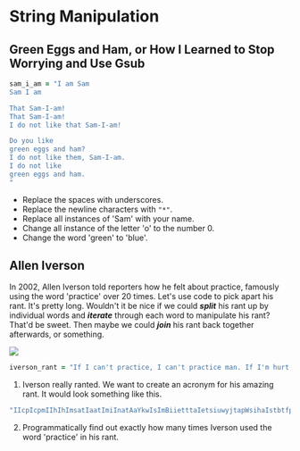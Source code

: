 # String Manipulation

## Green Eggs and Ham, or How I Learned to Stop Worrying and Use Gsub

```ruby
sam_i_am = "I am Sam
Sam I am

That Sam-I-am!
That Sam-I-am!
I do not like that Sam-I-am!

Do you like
green eggs and ham?
I do not like them, Sam-I-am.
I do not like
green eggs and ham.
"
```

* Replace the spaces with underscores.
* Replace the newline characters with `"*"`.
* Replace all instances of 'Sam' with your name.
* Change all instance of the letter 'o' to the number 0.
* Change the word 'green' to 'blue'.

## Allen Iverson

In 2002, Allen Iverson told reporters how he felt about practice, famously using the word 'practice' over 20 times. Let's use code to pick apart his rant. It's pretty long. Wouldn't it be nice if we could ***split*** his rant up by individual words and ***iterate*** through each word to manipulate his rant? That'd be sweet. Then maybe we could ***join*** his rant back together afterwards, or something.

<img src="http://ballertainment.com/wp-content/uploads/2012/12/Allen_Iverson_Practice.jpg">

```ruby
iverson_rant = "If I can't practice, I can't practice man. If I'm hurt, I'm hurt. I mean simple as that. It ain't about that I mean it's It's not about that At all. You know what I'm saying I mean But it's it's easy to, to talk about It's easy to sum it up when you're just talking about practice. We're sitting in here, and I'm supposed to be the franchise player, and we in here talking about practice. I mean, listen, we're talking about practice, not a game, not a game, not a game, we talking about practice. Not a game. Not, not  Not the game that I go out there and die for and play every game like it's my last. Not the game, but we're talking about practice, man. I mean, how silly is that?  And we talking about practice. I know I supposed to be there. I know I'm supposed to lead by example I know that And i'm not I'm not shoving it aside, you know, like it don't mean anything. I know it's important, I do. I honestly do But we're talking about practice man. What are we talking about? We're talking about practice, man."
```

1. Iverson really ranted. We want to create an acronym for his amazing rant. It would look something like this.

```ruby
"IIcpIcpmIIhIhImsatIaatImiInatAaYkwIsImBiietttaIetsiuwyjtapWsihaIstbtfpawihtapImlwtapnagnagnagwtapNagNnNtgtIgotadfapeglimlNtgbwtapmImhsitAwtapIkIstbtIkIstlbeIktAinInsiayklidmaIkiiIdIhdBwtapmWawtaWtapm"
```

2. Programmatically find out exactly how many times Iverson used the word 'practice' in his rant.
